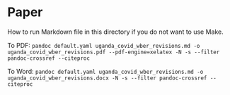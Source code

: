# Paper

How to run Markdown file in this directory if you do not want to use Make.

To PDF: 
`pandoc default.yaml uganda_covid_wber_revisions.md -o uganda_covid_wber_revisions.pdf --pdf-engine=xelatex -N -s --filter pandoc-crossref --citeproc`

To Word:
`pandoc default.yaml uganda_covid_wber_revisions.md -o uganda_covid_wber_revisions.docx -N -s --filter pandoc-crossref --citeproc`
